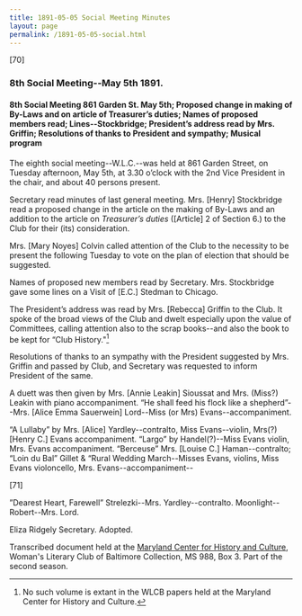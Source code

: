 ```yaml
---
title: 1891-05-05 Social Meeting Minutes
layout: page
permalink: /1891-05-05-social.html
---
```

[70]

### 8th Social Meeting--May 5th 1891.

#### 8th Social Meeting 861 Garden St. May 5th; Proposed change in making of By-Laws and on article of Treasurer’s duties; Names of proposed members read; Lines--Stockbridge; President’s address read by Mrs. Griffin; Resolutions of thanks to President and sympathy; Musical program

The eighth social meeting--W.L.C.--was held at 861 Garden Street, on Tuesday afternoon, May 5th, at 3.30 o’clock with the 2nd Vice President in the chair, and about 40 persons present.

Secretary read minutes of last general meeting. Mrs. [Henry] Stockbridge read a proposed change in the article on the making of By-Laws and an addition to the article on _Treasurer’s duties_ ([Article] 2 of Section 6.) to the Club for their (its) consideration.

Mrs. [Mary Noyes] Colvin called attention of the Club to the necessity to be present the following Tuesday to vote on the plan of election that should be suggested.

Names of proposed new members read by Secretary. Mrs. Stockbridge gave some lines on a Visit of [E.C.] Stedman to Chicago.

The President’s address was read by Mrs. [Rebecca] Griffin to the Club. It spoke of the broad views of the Club and dwelt especially upon the value of Committees, calling attention also to the scrap books--and also the book to be kept for “Club History."[^history]
[^history]: No such volume is extant in the WLCB papers held at the Maryland Center for History and Culture.

Resolutions of thanks to an sympathy with the President suggested by Mrs. Griffin and passed by Club, and Secretary was requested to inform President of the same.

A duett was then given by Mrs. [Annie Leakin] Sioussat and Mrs. (Miss?) Leakin with piano accompaniment. “He shall feed his flock like a shepherd”--Mrs. [Alice Emma Sauerwein] Lord--Miss (or Mrs) Evans--accompaniment.

“A Lullaby” by Mrs. [Alice] Yardley--contralto, Miss Evans--violin, Mrs(?) [Henry C.] Evans accompaniment. “Largo” by Handel(?)--Miss Evans violin, Mrs. Evans accompaniment. “Berceuse” Mrs. [Louise C.] Haman--contralto; “Loin du Bal” Gillet & “Rural Wedding March--Misses Evans, violins, Miss Evans violoncello, Mrs. Evans--accompaniment--

[71]

”Dearest Heart, Farewell” Strelezki--Mrs. Yardley--contralto. Moonlight--Robert--Mrs. Lord.

Eliza Ridgely
Secretary.
Adopted.

Transcribed document held at the [Maryland Center for History and Culture](http://mdhs.org/), Woman's Literary Club of Baltimore Collection, MS 988, Box 3. Part of the second season.